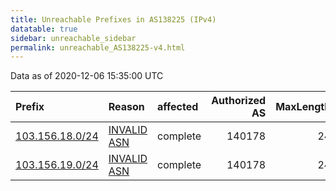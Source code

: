 ```yaml
---
title: Unreachable Prefixes in AS138225 (IPv4)
datatable: true
sidebar: unreachable_sidebar
permalink: unreachable_AS138225-v4.html
---
```


Data as of 2020-12-06 15:35:00 UTC


<div class="datatable-begin"></div>

| Prefix                                                   | Reason                                                                                                  | affected   |   Authorized AS |   MaxLength | Anchor                                       |   unreachable /24s |
|:---------------------------------------------------------|:--------------------------------------------------------------------------------------------------------|:-----------|----------------:|------------:|:---------------------------------------------|-------------------:|
| [103.156.18.0/24](https://stat.ripe.net/103.156.18.0/24) | [INVALID ASN](https://rpki-validator.ripe.net/announcement-preview?asn=AS138225&prefix=103.156.18.0/24) | complete   |          140178 |          24 | [APNIC](unreachable_APNIC_RPKI_Root-v4.html) |                  1 |
| [103.156.19.0/24](https://stat.ripe.net/103.156.19.0/24) | [INVALID ASN](https://rpki-validator.ripe.net/announcement-preview?asn=AS138225&prefix=103.156.19.0/24) | complete   |          140178 |          24 | [APNIC](unreachable_APNIC_RPKI_Root-v4.html) |                  1 |

<div class="datatable-end"></div>